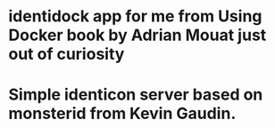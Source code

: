 # identidock app for me from Using Docker book by Adrian Mouat just out of curiosity
# Simple identicon server based on monsterid from Kevin Gaudin.
